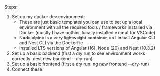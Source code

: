 Steps:

1. Set up my docker dev environment:
   - These are just basic templates you can use to set up a local environment with all the required tools / frameworks installed via Docker (mostly I have nothing locally installed except for VSCode)
   - Node alpine is a very lightweight container, so I install Angular CLI and Nest CLI via the Dockerfile
   - Installed LTS versions of Angular (16), Node (20) and Nest (10.3.2)
2. Set up a basic backend (first a dry run to see environment works correctly: nest new backend --dry-run)
3. Set up a basic frontend (first a dry run: ng new frontend --dry-run)
4. Connect these
